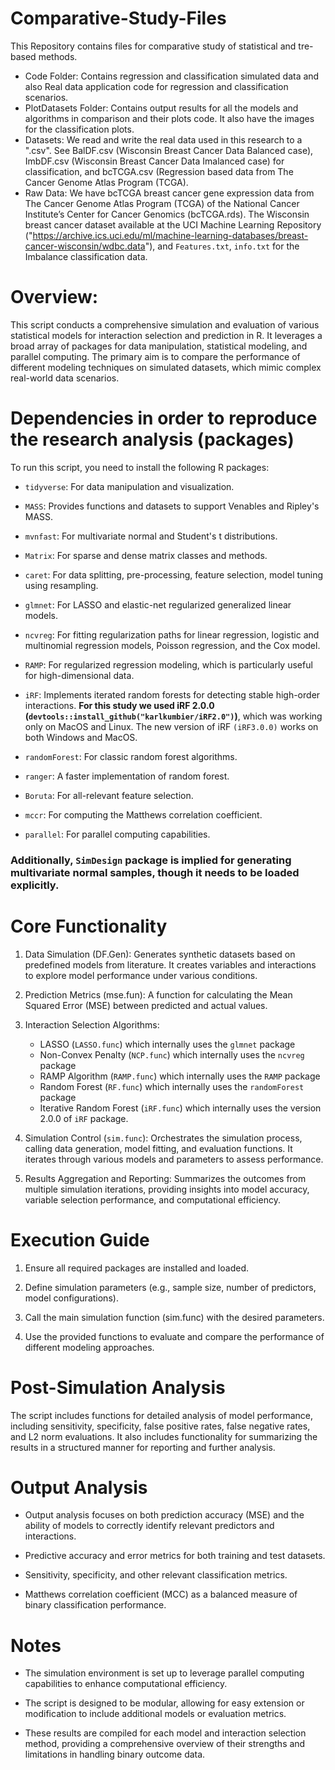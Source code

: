 # Comparative-Study-Files
This Repository contains files for comparative study of statistical and tre-based methods.
- Code Folder: Contains regression and classification simulated data and also Real data application code for regression and classification scenarios.
- PlotDatasets Folder: Contains output results for all the models and algorithms in comparison and their plots code. It also have the images for the classification plots.
- Datasets: We read and write the real data used in this research to a ".csv". See BalDF.csv (Wisconsin Breast Cancer Data Balanced case), ImbDF.csv (Wisconsin Breast Cancer Data Imalanced case) for classification, and bcTCGA.csv (Regression based data from The Cancer Genome Atlas Program (TCGA).
- Raw Data: We have bcTCGA breast cancer gene expression data from The Cancer Genome Atlas Program (TCGA) of the National Cancer Institute’s Center for Cancer Genomics (bcTCGA.rds). The Wisconsin breast cancer dataset available at the UCI Machine Learning Repository ("https://archive.ics.uci.edu/ml/machine-learning-databases/breast-cancer-wisconsin/wdbc.data"), and `Features.txt`, `info.txt` for the Imbalance classification data.

# Overview:

This script conducts a comprehensive simulation and evaluation of various statistical models for interaction selection and prediction in R. It leverages a broad array of packages for data manipulation, statistical modeling, and parallel computing. The primary aim is to compare the performance of different modeling techniques on simulated datasets, which mimic complex real-world data scenarios.

# Dependencies in order to reproduce the research analysis (packages)

To run this script, you need to install the following R packages:

- `tidyverse`: For data manipulation and visualization.

- `MASS`: Provides functions and datasets to support Venables and Ripley's MASS.

- `mvnfast`: For multivariate normal and Student's t distributions.

- `Matrix`: For sparse and dense matrix classes and methods.

- `caret`: For data splitting, pre-processing, feature selection, model tuning using resampling.

- `glmnet`: For LASSO and elastic-net regularized generalized linear models.

- `ncvreg`: For fitting regularization paths for linear regression, logistic and multinomial regression models, Poisson regression, and the Cox model.

- `RAMP`: For regularized regression modeling, which is particularly useful for high-dimensional data.

- `iRF`: Implements iterated random forests for detecting stable high-order interactions. **For this study we used iRF 2.0.0 (`devtools::install_github("karlkumbier/iRF2.0")`)**, which was working only on MacOS and Linux. The new version of iRF `(iRF3.0.0)` works on both Windows and MacOS. 

- `randomForest`: For classic random forest algorithms.

- `ranger`: A faster implementation of random forest.

- `Boruta`: For all-relevant feature selection.

- `mccr`: For computing the Matthews correlation coefficient.

- `parallel`: For parallel computing capabilities.

### Additionally, `SimDesign` package is implied for generating multivariate normal samples, though it needs to be loaded explicitly.

# Core Functionality

1. Data Simulation (DF.Gen): Generates synthetic datasets based on predefined models from literature. It creates variables and interactions to explore model performance under various conditions.

2. Prediction Metrics (mse.fun): A function for calculating the Mean Squared Error (MSE) between predicted and actual values.

3. Interaction Selection Algorithms:
    - LASSO (`LASSO.func`) which internally uses the `glmnet` package
    - Non-Convex Penalty (`NCP.func`) which internally uses the `ncvreg` package
    - RAMP Algorithm (`RAMP.func`) which internally uses the `RAMP` package
    - Random Forest (`RF.func`) which internally uses the `randomForest` package
    - Iterative Random Forest (`iRF.func`) which internally uses the version 2.0.0 of `iRF` package.

4. Simulation Control (`sim.func`): Orchestrates the simulation process, calling data generation, model fitting, and evaluation functions. It iterates through various models and parameters to assess performance.

5. Results Aggregation and Reporting: Summarizes the outcomes from multiple simulation iterations, providing insights into model accuracy, variable selection performance, and computational efficiency.

# Execution Guide

1. Ensure all required packages are installed and loaded.

2. Define simulation parameters (e.g., sample size, number of predictors, model configurations).

3. Call the main simulation function (sim.func) with the desired parameters.

4. Use the provided functions to evaluate and compare the performance of different modeling approaches.

# Post-Simulation Analysis

The script includes functions for detailed analysis of model performance, including sensitivity, specificity, false positive rates, false negative rates, and L2 norm evaluations. It also includes functionality for summarizing the results in a structured manner for reporting and further analysis.

# Output Analysis

- Output analysis focuses on both prediction accuracy (MSE) and the ability of models to correctly identify relevant predictors and interactions.

- Predictive accuracy and error metrics for both training and test datasets.

- Sensitivity, specificity, and other relevant classification metrics.

- Matthews correlation coefficient (MCC) as a balanced measure of binary classification performance.


# Notes

- The simulation environment is set up to leverage parallel computing capabilities to enhance computational efficiency.

- The script is designed to be modular, allowing for easy extension or modification to include additional models or evaluation metrics.

- These results are compiled for each model and interaction selection method, providing a comprehensive overview of their strengths and limitations in handling binary outcome data.
